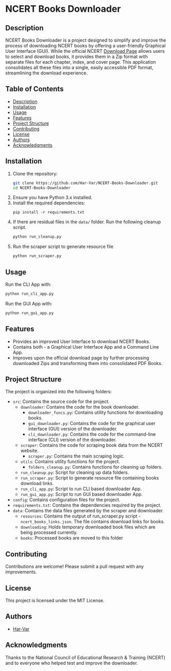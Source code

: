 
# NCERT Books Downloader

## Description  
NCERT Books Downloader is a project designed to simplify and improve the process of downloading NCERT books by offering a user-friendly Graphical User Interface (GUI). While the official NCERT [Download Page](https://ncert.nic.in/textbook.php) allows users to select and download books, it provides them in a Zip format with separate files for each chapter, index, and cover page. This application consolidates all these files into a single, easily accessible PDF format, streamlining the download experience.


## Table of Contents
- [Description](#description)
- [Installation](#installation)
- [Usage](#usage)
- [Features](#features)
- [Project Structure](#project-structure)
- [Contributing](#contributing)
- [License](#license)
- [Authors](#authors)
- [Acknowledgments](#acknowledgments)

## Installation
1. Clone the repository:
   ```bash
   git clone https://github.com/Har-Var/NCERT-Books-Downloader.git
   cd NCERT-Books-Downloader
   ```
2. Ensure you have Python 3.x installed.
3. Install the required dependencies:
   ```
   pip install -r requirements.txt
   ```
4. If there are residual files in the `data/` folder. Run the following cleanup script.
   ```bash
   python run_cleanup.py
   ```
5. Run the scraper script to generate resource file
   ```bash
   python run_scraper.py
   ```

## Usage
Run the CLI App with:
```bash
python run_cli_app.py
```

Run the GUI App with:
```bash
python run_gui_app.py
```

## Features
- Provides an improved User Interface to download NCERT Books.
- Contains both - a Graphical User Interface App and a Command Line App.
- Improves upon the official download page by further processing downloaded Zips and transforming them into consolidated PDF Books.

## Project Structure
The project is organized into the following folders:

* `src`: Contains the source code for the project.
	+ `downloader`: Contains the code for the book downloader.
		- `downloader_funcs.py`: Contains utility functions for downloading books.
		- `gui_downloader.py`: Contains the code for the graphical user interface (GUI) version of the downloader.
		- `cli_downloader.py`: Contains the code for the command-line interface (CLI) version of the downloader.
	+ `scraper`: Contains the code for scraping book data from the NCERT website.
		- `scraper.py`: Contains the main scraping logic.
	+ `utils`: Contains utility functions for the project.
		- `folders_cleanup.py`: Contains functions for cleaning up folders.
   + `run_cleanup.py`: Script for cleaning up data folders.
   + `run_scraper.py`: Script to generate resource file containing books download links.
   + `run_cli_app.py`: Script to run CLI based downloader App.
   + `run_gui_app.py`: Script to run GUI based downloader App.
* `config`: Contains configuration files for the project.
* `requirements.txt`: Contains the dependencies required by the project.
* `data`: Contains the data files generated by the scraper and downloader.
   + `resources`: Contains the output of run_scraper.py script - `ncert_books_links.json`. The file contains download links for books.
   + `downloading`: Holds temporary downloaded book files which are being processed currently.
   + `books`: Processed books are moved to this folder


## Contributing
Contributions are welcome! Please submit a pull request with any improvements.

## License
This project is licensed under the MIT License.

## Authors
- [Har-Var](https://github.com/Har-Var)

## Acknowledgments
Thanks to the National Council of Educational Research & Training (NCERT) and to everyone who helped test and improve the downloader.
